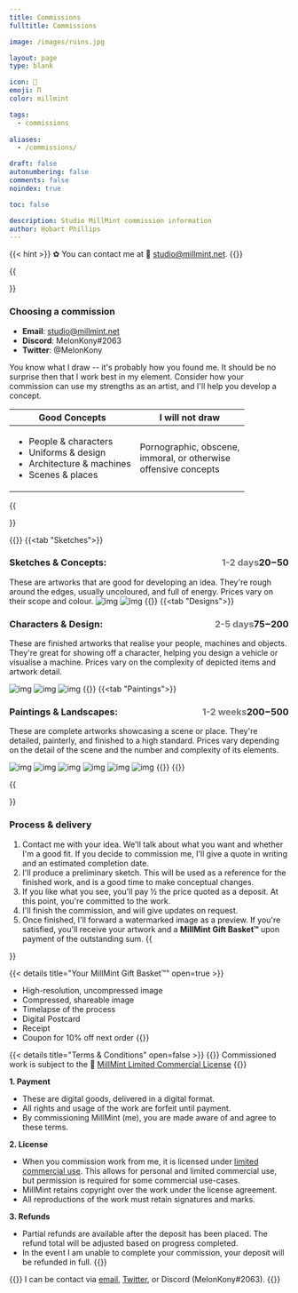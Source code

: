 ```yaml
---
title: Commissions
fulltitle: Commissions

image: /images/ruins.jpg

layout: page
type: blank

icon: 📓
emoji: Π
color: millmint

tags: 
  - commissions
  
aliases:
  - /commissions/

draft: false
autonumbering: false
comments: false
noindex: true

toc: false

description: Studio MillMint commission information
author: Hobart Phillips
---
```

{{< hint >}}
✿ You can contact me at <span class="smallicon">📧</span> studio@millmint.net.
{{</hint>}}

{{<section>}}
### Choosing a commission

- **Email**: studio@millmint.net
- **Discord**: MelonKony#2063
- **Twitter**: @MelonKony

You know what I draw -- it's probably how you found me. It should be no surprise then that I work best in my element. Consider how your commission can use my strengths as an artist, and I'll help you develop a concept.

| Good Concepts | I will not draw |
|---|---|
| <ul> <li>People & characters</li> <li>Uniforms & design</li> <li>Architecture & machines</li> <li>Scenes & places</li> </ul> | Pornographic, obscene,<br> immoral, or otherwise<br> offensive concepts |

{{</section>}}

{{<tabs title="Pricing">}}
{{<tab "Sketches">}}
### Sketches & Concepts: <span class="tag" style="float: right;">$20-$50</span> <span class="tag" style="float: right; opacity: 60%;">1-2 days</span>
These are artworks that are good for developing an idea. They're rough around the edges, usually uncoloured, and full of energy. Prices vary on their scope and colour.
![img](/images/sketches/hair.jpg)
![img](/images/sketches/neko.jpg)
{{</tab>}}
{{<tab "Designs">}}
### Characters & Design: <span class="tag" style="float: right;">$75-$200</span> <span class="tag" style="float: right; opacity: 60%;">2-5 days</span>
These are finished artworks that realise your people, machines and objects. They're great for showing off a character, helping you design a vehicle or visualise a machine. Prices vary on the complexity of depicted items and artwork detail.

![img](/images/rifles.jpg)
![img](/images/kalinauniform.jpg)
![img](/images/statejet.jpg)
{{</tab>}}
{{<tab "Paintings">}}
### Paintings & Landscapes: <span class="tag" style="float: right;">$200-$500</span> <span class="tag" style="float: right; opacity: 60%;">1-2 weeks</span>
These are complete artworks showcasing a scene or place. They're detailed, painterly, and finished to a high standard. Prices vary depending on the detail of the scene and the number and complexity of its elements.

![img](/images/lightbulb.jpg)
![img](/images/lola.jpg)
![img](/images/tannin.jpg)
![img](/images/ruins.jpg)
![img](/images/valin.jpg)
![img](/images/coast.jpg)
{{</tab>}}
{{</tabs>}}

{{<section>}}
### Process & delivery

1. Contact me with your idea. We'll talk about what you want and whether I'm a good fit. If you decide to commission me, I'll give a quote in writing and an estimated completion date.
2. I'll produce a preliminary sketch. This will be used as a reference for the finished work, and is a good time to make conceptual changes.
3. If you like what you see, you'll pay ½ the price quoted as a deposit. At this point, you're committed to the work.
4. I'll finish the commission, and will give updates on request.
5. Once finished, I'll forward a watermarked image as a preview. If you're satisfied, you'll receive your artwork and a **MillMint Gift Basket™** upon payment of the outstanding sum.
{{</section>}}

{{< details title="Your MillMint Gift Basket™" open=true >}}

- High-resolution, uncompressed image
- Compressed, shareable image
- Timelapse of the process
- Digital Postcard
- Receipt
- Coupon for 10% off next order
{{</details>}}

{{< details title="Terms & Conditions" open=false >}}
{{<hint>}}
Commissioned work is subject to the <span class="smallicon">📄</span> [MillMint Limited Commercial License](/license/)
{{</hint>}}

**1. Payment**
- These are digital goods, delivered in a digital format.
- All rights and usage of the work are forfeit until payment.
- By commissioning MillMint (me), you are made aware of and agree to these terms.

**2. License**
- When you commission work from me, it is licensed under [limited commercial use](/license/). This allows for personal and limited commercial use, but permission is required for some commercial use-cases.
- MillMint retains copyright over the work under the license agreement.
- All reproductions of the work must retain signatures and marks.

**3. Refunds**
- Partial refunds are available after the deposit has been placed. The refund total will be adjusted based on progress completed.
- In the event I am unable to complete your commission, your deposit will be refunded in full.
{{</details>}}

{{<hint>}}
I can be contact via [email](mailto:studio@millmint.net), [Twitter](https://twitter.com/MelonKony), or Discord (MelonKony#2063).
{{</hint>}}